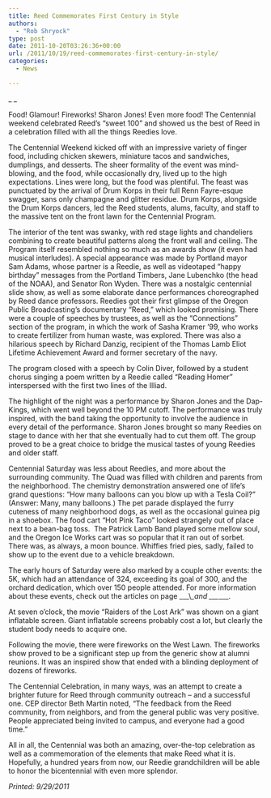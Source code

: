 ```yaml
---
title: Reed Commemorates First Century in Style
authors: 
  - "Rob Shryock"
type: post
date: 2011-10-20T03:26:36+00:00
url: /2011/10/19/reed-commemorates-first-century-in-style/
categories:
  - News

---
```

_ _

Food! Glamour! Fireworks! Sharon Jones! Even more food! The Centennial weekend celebrated Reed’s “sweet 100” and showed us the best of Reed in a celebration filled with all the things Reedies love.

The Centennial Weekend kicked off with an impressive variety of finger food, including chicken skewers, miniature tacos and sandwiches, dumplings, and desserts. The sheer formality of the event was mind-blowing, and the food, while occasionally dry, lived up to the high expectations. Lines were long, but the food was plentiful. The feast was punctuated by the arrival of Drum Korps in their full Renn Fayre-esque swagger, sans only champagne and glitter residue. Drum Korps, alongside the Drum Korps dancers, led the Reed students, alums, faculty, and staff to the massive tent on the front lawn for the Centennial Program.

The interior of the tent was swanky, with red stage lights and chandeliers combining to create beautiful patterns along the front wall and ceiling. The Program itself resembled nothing so much as an awards show (it even had musical interludes). A special appearance was made by Portland mayor Sam Adams, whose partner is a Reedie, as well as videotaped “happy birthday” messages from the Portland Timbers, Jane Lubenchko (the head of the NOAA), and Senator Ron Wyden. There was a nostalgic centennial slide show, as well as some elaborate dance performances choreographed by Reed dance professors. Reedies got their first glimpse of the Oregon Public Broadcasting&#8217;s documentary “Reed,” which looked promising. There were a couple of speeches by trustees, as well as the “Connections” section of the program, in which the work of Sasha Kramer &#8217;99, who works to create fertilizer from human waste, was explored. There was also a hilarious speech by Richard Danzig, recipient of the Thomas Lamb Eliot Lifetime Achievement Award and former secretary of the navy.

The program closed with a speech by Colin Diver, followed by a student chorus singing a poem written by a Reedie called “Reading Homer” interspersed with the first two lines of the Illiad.

The highlight of the night was a performance by Sharon Jones and the Dap-Kings, which went well beyond the 10 PM cutoff. The performance was truly inspired, with the band taking the opportunity to involve the audience in every detail of the performance. Sharon Jones brought so many Reedies on stage to dance with her that she eventually had to cut them off. The group proved to be a great choice to bridge the musical tastes of young Reedies and older staff.

Centennial Saturday was less about Reedies, and more about the surrounding community. The Quad was filled with children and parents from the neighborhood. The chemistry demonstration answered one of life’s grand questions: “How many balloons can you blow up with a Tesla Coil?” (Answer: Many, many balloons.) The pet parade displayed the furry cuteness of many neighborhood dogs, as well as the occasional guinea pig in a shoebox. The food cart “Hot Pink Taco” looked strangely out of place next to a bean-bag toss.  The Patrick Lamb Band played some mellow soul, and the Oregon Ice Works cart was so popular that it ran out of sorbet. There was, as always, a moon bounce. Whiffies fried pies, sadly, failed to show up to the event due to a vehicle breakdown.

The early hours of Saturday were also marked by a couple other events: the 5K, which had an attendance of 324, exceeding its goal of 300, and the orchard dedication, which over 150 people attended. For more information about these events, check out the articles on page __\_\\_\_and \_\_\_____.

At seven o&#8217;clock, the movie “Raiders of the Lost Ark” was shown on a giant inflatable screen. Giant inflatable screens probably cost a lot, but clearly the student body needs to acquire one.

Following the movie, there were fireworks on the West Lawn. The fireworks show proved to be a significant step up from the generic show at alumni reunions. It was an inspired show that ended with a blinding deployment of dozens of fireworks.

The Centennial Celebration, in many ways, was an attempt to create a brighter future for Reed through community outreach – and a successful one. CEP director Beth Martin noted, “The feedback from the Reed community, from neighbors, and from the general public was very positive. People appreciated being invited to campus, and everyone had a good time.”

All in all, the Centennial was both an amazing, over-the-top celebration as well as a commemoration of the elements that make Reed what it is. Hopefully, a hundred years from now, our Reedie grandchildren will be able to honor the bicentennial with even more splendor.

_Printed: 9/29/2011_
